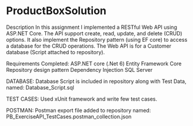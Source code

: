 # ProductBoxSolution
Description
In this assignment I implemented a RESTful Web API using ASP.NET Core. 
The API support create, read, update, and delete (CRUD) options. 
It also implement the Repository pattern (using EF core) to access a database for the CRUD operations.
The Web API is for a Customer database (Script attached to repository).

Requirements Completed:
ASP.NET core (.Net 6)
Entity Framework Core
Repository design pattern
Dependency Injection
SQL Server
 
DATABASE:
Database Script is included in repository along with Test Data, named: Database_Script.sql

TEST CASES:
Used xUnit framework and write few test cases.

POSTMAN:
Postman export file added to repository named: PB_ExerciseAPI_TestCases.postman_collection.json 
